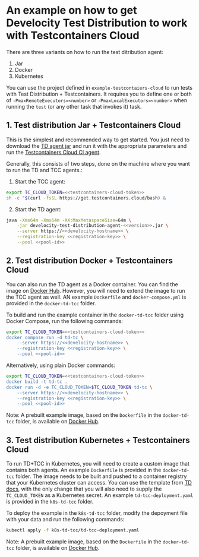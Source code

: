 # An example on how to get Develocity Test Distribution to work with Testcontainers Cloud

There are three variants on how to run the test ditribution agent:
1. Jar
2. Docker
3. Kubernetes

You can use the project defined in `example-testcontaiers-cloud` to run tests with Test Distribution + Testcontainers. It requires you to define one or both of `-PmaxRemoteExecutors=<number>` or `-PmaxLocalExecutors=<number>` when running the `test` (or any other task that invokes it) task.

## 1. Test distribution Jar + Testcontainers Cloud

This is the simplest and recommended way to get started. You just need to download the [TD agent jar](https://docs.gradle.com/develocity/test-distribution-agent/#jar) and run it with the appropriate parameters and run the [Testcontainers Cloud CI agent](https://testcontainers.com/cloud/docs/#tcc-for-ci).

Generally, this consists of two steps, done on the machine where you want to run the TD and TCC agents.:

1. Start the TCC agent:

```bash
export TC_CLOUD_TOKEN=<<testcontainers-cloud-token>>
sh -c "$(curl -fsSL https://get.testcontainers.cloud/bash) &
```

2. Start the TD agent:

```bash
java -Xms64m -Xmx64m -XX:MaxMetaspaceSize=64m \
    -jar develocity-test-distribution-agent-<<version>>.jar \
    --server https://<<develocity-hostname>> \
    --registration-key <<registration-key>> \
    --pool <<pool-id>>
```

## 2. Test distribution Docker + Testcontainers Cloud

You can also run the TD agent as a Docker container. You can find the image on [Docker Hub](https://hub.docker.com/r/gradle/develocity-test-distribution-agent). However, you will need to extend the image to run the TCC agent as well. AN example `Dockerfile` and `docker-compose.yml` is provided in the `docker-td-tcc` folder. 

To build and run the example container in the `docker-td-tcc` folder using Docker Compose, run the following commands:

```bash
export TC_CLOUD_TOKEN=<<testcontainers-cloud-token>>
docker compose run -d td-tc \
    --server https://<<develocity-hostname>> \
    --registration-key <<registration-key>> \
    --pool <<pool-id>>
```

Alternatively, using plain Docker commands:

```bash
export TC_CLOUD_TOKEN=<<testcontainers-cloud-token>>
docker build -t td-tc .
docker run -d -e TC_CLOUD_TOKEN=$TC_CLOUD_TOKEN td-tc \
    --server https://<<develocity-hostname>> \
    --registration-key <<registration-key>> \
    --pool <<pool-id>>
```

Note: A prebuilt example image, based on the `Dockerfile` in the `docker-td-tcc` folder, is available on [Docker Hub](https://hub.docker.com/r/gkojekgradle/develocity-td-tcc-agent).

## 3. Test distribution Kubernetes + Testcontainers Cloud

To run TD+TCC in Kubernetes, you will need to create a custom image that contains both agents. An example `Dockerfile` is provided in the `docker-td-tcc` folder. The image needs to be built and pushed to a container registry that your Kubernetes cluster can access. You can use the template from [TD docs](https://docs.gradle.com/develocity/test-distribution-agent/#kubernetes), with the only change that you will also need to supply the `TC_CLOUD_TOKEN` as a Kubernetes secret. An example `td-tcc-deployment.yaml` is provided in the `k8s-td-tcc` folder.

To deploy the example in the `k8s-td-tcc` folder, modify the depoyment file with your data and run the following commands:

```bash
kubectl apply -f k8s-td-tcc/td-tcc-deployment.yaml
```

Note: A prebuilt example image, based on the `Dockerfile` in the `docker-td-tcc` folder, is available on [Docker Hub](https://hub.docker.com/r/gkojekgradle/develocity-td-tcc-agent).
